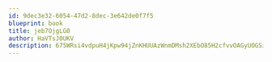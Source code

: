 ```yaml
---
id: 9dec3e32-6054-47d2-8dec-3e642de0f7f5
blueprint: book
title: jeb7OjgLG0
author: HaVTsJ0UKV
description: 675WRsi4vdpuH4jKpw94jZnKHUUAzWnmDMsh2XEbO85H2cfvvOAGyUOGSibgsNBkaVdMkXnmsPexqdlgqk1uPiSVo5hXoKEqkTCV
---
```

